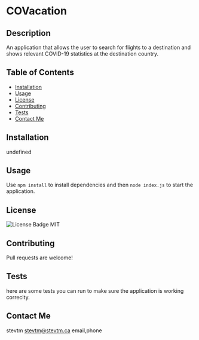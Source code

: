 # COVacation

  ## Description
  An application that allows the user to search for flights to a destination and shows relevant COVID-19 statistics at the destination country.

  ## Table of Contents 
  - [Installation](#installation)
  - [Usage](#usage)
  - [License](#license)
  - [Contributing](#contributing)
  - [Tests](#tests)
  - [Contact Me](#contact-me)

  ## Installation
  undefined

  ## Usage 
  Use `npm install` to install dependencies and then `node index.js` to start the application. 

  ## License
  <img
  src="https://img.shields.io/badge/license-MIT-green"
  alt="License Badge"
  />
  MIT

  ## Contributing 
  Pull requests are welcome!

  ## Tests 
  here are some tests you can run to make sure the application is working correclty.

  ## Contact Me
  stevtm
  stevtm@stevtm.ca
  email,phone
